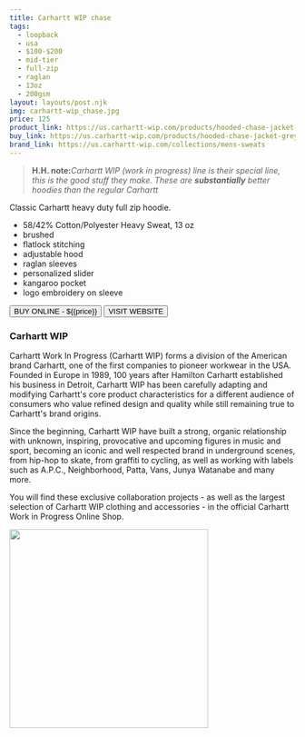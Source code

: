 ```yaml
---
title: Carhartt WIP chase
tags:
  - loopback
  - usa
  - $100-$200 
  - mid-tier 
  - full-zip
  - raglan
  - 13oz
  - 200gsm
layout: layouts/post.njk
img: carhartt-wip_chase.jpg
price: 125
product_link: https://us.carhartt-wip.com/products/hooded-chase-jacket-grey-heather
buy_link: https://us.carhartt-wip.com/products/hooded-chase-jacket-grey-heather 
brand_link: https://us.carhartt-wip.com/collections/mens-sweats
---
```

<div class="col col-sm-8">

<p>
<blockquote>
<strong>H.H. note:</strong><i>Carhartt WIP (work in progress) line is their special line, this is the good stuff they make. 
These are <strong>substantially</strong> better hoodies than the regular Carhartt</i>
</blockquote>
</p> 

<p>
Classic Carhartt heavy duty full zip hoodie.

* 58/42% Cotton/Polyester Heavy Sweat, 13 oz
* brushed
* flatlock stitching
* adjustable hood
* raglan sleeves
* personalized slider
* kangaroo pocket
* logo embroidery on sleeve
<p>
    <a href='{{buy_link}}'><button class="button-primary-outlined button-round">BUY ONLINE - ${{price}}</button></a>
    <a href='{{brand_link}}'><button class="button-primary-outlined button-round">VISIT WEBSITE</button></a>
</p>

### Carhartt WIP
<p>Carhartt Work In Progress (Carhartt WIP) forms a division of the American brand Carhartt, one of the first companies to pioneer workwear in the USA. Founded in Europe in 1989, 100 years after Hamilton Carhartt established his business in Detroit, Carhartt WIP has been carefully adapting and modifying Carhartt's core product characteristics for a different audience of consumers who value refined design and quality while still remaining true to Carhartt's brand origins.

Since the beginning, Carhartt WIP have built a strong, organic relationship with unknown, inspiring, provocative and upcoming figures in music and sport, becoming an iconic and well respected brand in underground scenes, from hip-hop to skate, from graffiti to cycling, as well as working with labels such as A.P.C., Neighborhood, Patta, Vans, Junya Watanabe and many more.

You will find these exclusive collaboration projects - as well as the largest selection of Carhartt WIP clothing and accessories - in the official Carhartt Work in Progress Online Shop.</p>

</div>

<div class="col col-sm-4 float-right">
        <img src='/img/{{img}}' height='350' class="float-left">
</div>
